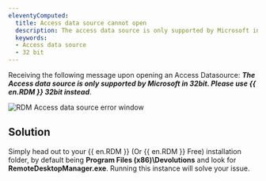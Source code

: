 ```yaml
---
eleventyComputed:
  title: Access data source cannot open
  description: The access data source is only supported by Microsoft in 32bit. Please use {{ en.RDM }} 32 bit instead.
  keywords:
  - Access data source
  - 32 bit
---
```

Receiving the following message upon opening an Access Datasource: ***The Access data source is only supported by Microsoft in 32bit. Please use {{ en.RDM }} 32bit instead***.

![RDM Access data source error window](https://cdnweb.devolutions.net/docs/en/kb/KB2002.png)

## Solution
Simply head out to your {{ en.RDM }} (Or {{ en.RDM }} Free) installation folder, by default being **Program Files (x86)\Devolutions** and look for **RemoteDesktopManager.exe**. Running this instance will solve your issue.

